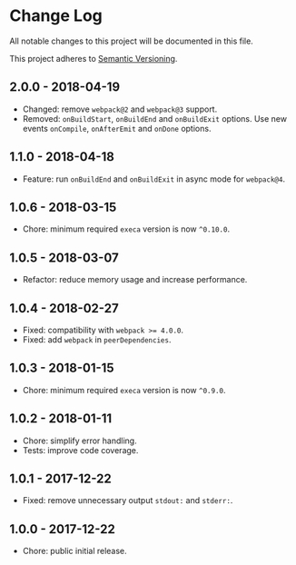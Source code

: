 # Change Log

All notable changes to this project will be documented in this file.

This project adheres to [Semantic Versioning](http://semver.org).

## 2.0.0 - 2018-04-19

* Changed: remove `webpack@2` and `webpack@3` support.
* Removed: `onBuildStart`, `onBuildEnd` and `onBuildExit` options. Use new events `onCompile`, `onAfterEmit` and `onDone` options.

## 1.1.0 - 2018-04-18

* Feature: run `onBuildEnd` and `onBuildExit` in async mode for `webpack@4`.

## 1.0.6 - 2018-03-15

* Chore: minimum required `execa` version is now `^0.10.0`.

## 1.0.5 - 2018-03-07

* Refactor: reduce memory usage and increase performance.

## 1.0.4 - 2018-02-27

* Fixed: compatibility with `webpack >= 4.0.0`.
* Fixed: add `webpack` in `peerDependencies`.

## 1.0.3 - 2018-01-15

* Chore: minimum required `execa` version is now `^0.9.0`.

## 1.0.2 - 2018-01-11

* Chore: simplify error handling.
* Tests: improve code coverage.

## 1.0.1 - 2017-12-22

* Fixed: remove unnecessary output `stdout:` and `stderr:`.

## 1.0.0 - 2017-12-22

* Chore: public initial release.
